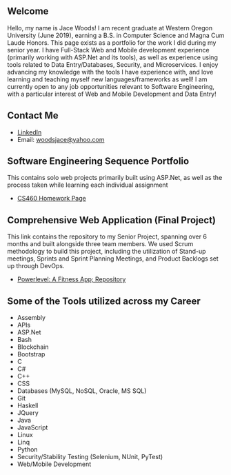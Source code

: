 ## Welcome
Hello, my name is Jace Woods! I am recent graduate at Western Oregon University (June 2019), earning a B.S. in Computer Science and Magna Cum Laude Honors. This page exists as a portfolio for the work I did during my senior year. I have Full-Stack Web and Mobile development experience (primarily working with ASP.Net and its tools), as well as experience using tools related to Data Entry/Databases, Security, and Microservices. I enjoy advancing my knowledge with the tools I have experience with, and love learning and teaching myself new languages/frameworks as well! I am currently open to any job opportunities relevant to Software Engineering, with a particular interest of Web and Mobile Development and Data Entry!

## Contact Me
* [LinkedIn](https://www.linkedin.com/in/jacewoods)
* Email: woodsjace@yahoo.com

## Software Engineering Sequence Portfolio
This contains solo web projects primarily built using ASP.Net, as well as the process taken while learning each individual assignment
* [CS460 Homework Page](https://jacewoods.github.io/CS460/)
## Comprehensive Web Application (Final Project)
This link contains the repository to my Senior Project, spanning over 6 months and built alongside three team members. We used Scrum methodology to build this project, including the utilization of Stand-up meetings, Sprints and Sprint Planning Meetings, and Product Backlogs set up through DevOps.
* [Powerlevel: A Fitness App; Repository](https://bitbucket.org/Jacewoods/toastercode/src/Development/Powerlevel/Powerlevel/Powerlevel/)

## Some of the Tools utilized across my Career
* Assembly
* APIs
* ASP.Net
* Bash
* Blockchain
* Bootstrap
* C
* C#
* C++
* CSS
* Databases (MySQL, NoSQL, Oracle, MS SQL)
* Git
* Haskell
* JQuery
* Java
* JavaScript
* Linux
* Linq
* Python
* Security/Stability Testing (Selenium, NUnit, PyTest)
* Web/Mobile Development
